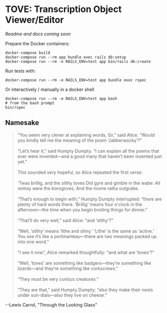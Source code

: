 # TOVE: Transcription Object Viewer/Editor

*Readme and docs coming soon*	

Prepare the Docker containers:

```
docker-compose build
docker-compose run --rm app bundle exec rails db:setup
docker-compose run --rm -e RAILS_ENV=test app bin/rails db:create
```

Run tests with:

```
docker-compose run --rm -e RAILS_ENV=test app bundle exec rspec
```

Or interactively / manually in a docker shell

```
docker-compose run --rm -e RAILS_ENV=test app bash
# from the bash prompt
bin/rspec
```

## Namesake

>“You seem very clever at explaining words, Sir,” said Alice. “Would you kindly tell me the meaning of the poem ‘Jabberwocky’?”
>\
>\
>“Let’s hear it,” said Humpty Dumpty. “I can explain all the poems that ever were invented—and a good many that haven’t been invented just yet.”
>\
>\
This sounded very hopeful, so Alice repeated the first verse:
>\
>\
‘Twas brillig, and the slithy toves
Did gyre and gimble in the wabe:
All mimsy were the borogoves,
And the mome raths outgrabe.
>\
>\
“That’s enough to begin with,” Humpty Dumpty interrupted: “there are plenty of hard words there. ‘Brillig’ means four o'clock in the afternoon—the time when you begin broiling things for dinner.”
>\
>\
“That’ll do very well,” said Alice: “and ‘slithy’?”
>\
>\
“Well, ‘slithy’ means ‘lithe and slimy.’ ‘Lithe’ is the same as ‘active.’ You see it’s like a portmanteau—there are two meanings packed up into one word.”
>\
>\
“I see it now”, Alice remarked thoughtfully: “and what are ‘toves’?”
>\
>\
“Well, ‘toves’ are something like badgers—they’re something like lizards—and they’re something like corkscrews.”
>\
>\
“They must be very curious creatures.”
>\
>\
“They are that,” said Humpty Dumpty: “also they make their nests under sun-dials—also they live on cheese.”

--Lewis Carrol, "Through the Looking Glass"
